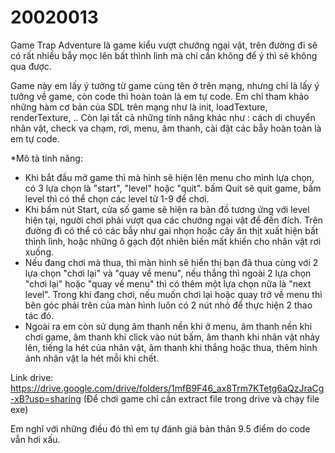 # 20020013

Game Trap Adventure là game kiểu vượt chướng ngại vật, trên đường đi sẽ có rất nhiều bẫy mọc lên bất thình lình mà chỉ cần không để ý thì sẽ không qua được.

Game này em lấy ý tưởng từ game cùng tên ở trên mạng, nhưng chỉ là lấy ý tưởng về game, còn code thì hoàn toàn là em tự code. Em chỉ tham khảo những hàm cơ bản của SDL trên mạng như là init, loadTexture, renderTexture, .. Còn lại tất cả những tính năng khác như : cách di chuyển nhân vật, check va chạm, rơi, menu, âm thanh, cài đặt các bẫy hoàn toàn là em tự code.

*Mô tả tính năng:

- Khi bắt đầu mở game thì mà hình sẽ hiện lên menu cho mình lựa chọn, có 3 lựa chọn là "start", "level" hoặc "quit". bấm Quit sẽ quit game, bấm level thì có thể chọn các level từ 1-9 để chơi. 
- Khi bấm nút Start, cửa số game sẽ hiện ra bản đồ tương ứng với level hiện tại, người chơi phải vượt qua các chướng ngại vật để đến đích. Trên đường đi có thể có các bẫy như gai nhọn hoặc cây ăn thịt xuất hiện bất thình lình, hoặc những ô gạch đột nhiên biến mất khiến cho nhân vật rơi xuống.
- Nếu đang chơi mà thua, thì màn hình sẽ hiển thị bạn đã thua cùng với 2 lựa chọn "chơi lại" và "quay về menu", nếu thắng thì ngoài 2 lựa chọn "chơi lại" hoặc "quay về menu" thì có thêm một lựa chọn nữa là "next level". Trong khi đang chơi, nếu muốn chơi lại hoặc quay trở về menu thì bên góc phải trên của màn hình luôn có 2 nút nhỏ để thực hiện 2 thao tác đó.
- Ngoài ra em còn sử dụng âm thanh nền khi ở menu, âm thanh nền khi chơi game, âm thanh khi click vào nút bấm, âm thanh khi nhân vật nhảy lên, tiếng la hét của nhân vật, âm thanh khi thắng hoặc thua, thêm hình ảnh nhân vật la hét mỗi khi chết.

Link drive: https://drive.google.com/drive/folders/1mfB9F46_ax8Trm7KTetg6aQzJraCg-xB?usp=sharing
(Để chơi game chỉ cần extract file trong drive và chạy file exe) 

Em nghĩ với những điều đó thì em tự đánh giá bản thân 9.5 điểm do code vẫn hơi xấu.
